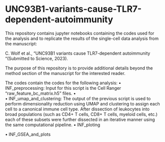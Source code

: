 # UNC93B1-variants-cause-TLR7-dependent-autoimmunity

This repository contains jupyter notebooks containing the codes used for the analysis and to replicate the results of the single-cell data analysis from the manuscript:


C. Wolf et al., “UNC93B1 variants cause TLR7-dependent autoimmunity “(Submitted to Science, 2023).

The purpose of this repository is to provide additional details beyond the method section of the manuscript for the interested reader.

The codes contain the codes for the following analysis:
•	INF_preprocessing: Input for this script is the Cell Ranger “raw_feature_bc_matrix.h5” files.
•	
•	INF_umap_and_clustering: The output of the previous script is used to perform dimensionality reduction using UMAP and clustering to assign each cell to a canonical immune cell type. After dissection of leukocytes into broad populations (such as CD4+ T cells, CD8+ T cells, myeloid cells, etc.) each of these subsets were further dissected in an iterative manner using the same computational pipeline.
•	INF_ploting

•	INF_GSEA_and_plots
